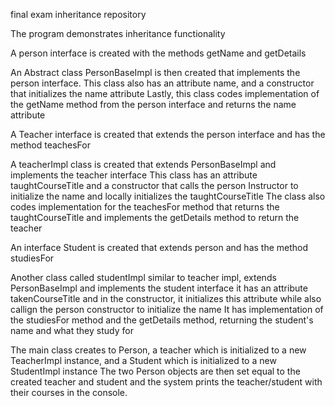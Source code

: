 final exam inheritance repository

The program demonstrates inheritance functionality

A person interface is created with the methods getName and getDetails

An Abstract class PersonBaseImpl is then created that implements the person interface.
This class also has an attribute name, and a constructor that initializes the name attribute
Lastly, this class codes implementation of the getName method from the person interface and returns the name attribute

A Teacher interface is created that extends the person interface and has the method teachesFor

A teacherImpl class is created that extends PersonBaseImpl and implements the teacher interface
This class has an attribute taughtCourseTitle and a constructor that calls the person Instructor to initialize the name and locally initializes the taughtCourseTitle
The class also codes implementation for the teachesFor method that returns the taughtCourseTitle and implements the getDetails method to return the teacher

An interface Student is created that extends person and has the method studiesFor

Another class called studentImpl similar to teacher impl, extends PersonBaseImpl and implements the student interface
it has an attribute takenCourseTitle and in the constructor, it initializes this attribute while also callign the person constructor to initialize the name
It has implementation of the studiesFor method and the getDetails method, returning the student's name and what they study for

The main class creates to Person, a teacher which is initialized to a new TeacherImpl instance, and a Student which is initialized to a new StudentImpl instance
The two Person objects are then set equal to the created teacher and student and the system prints the teacher/student with their courses in the console.